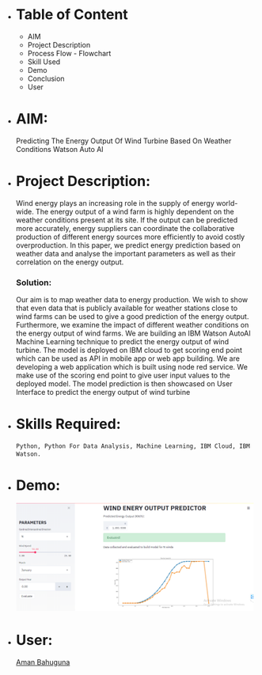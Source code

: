* # Table of Content
    * AIM
    * Project Description 
    * Process Flow - Flowchart
    * Skill Used
    * Demo
    * Conclusion
    * User

* # AIM:
    Predicting The Energy Output Of Wind Turbine Based On Weather Conditions Watson Auto AI
    
* # Project Description:
  Wind energy plays an increasing role in the supply of energy world-wide. The energy output of a wind farm is highly dependent on       the weather conditions present at its             site. If the output can be predicted more accurately, energy suppliers can           coordinate the collaborative production of different energy sources more efficiently to avoid           costly overproduction. In       this paper, we predict energy prediction based on weather data and analyse the important parameters as well as their correlation       on the energy output.
    ### Solution:
     Our aim is to map weather data to energy production. We wish to show that even data that is publicly available for weather              stations close to wind farms can be used to give a       good prediction of the energy output. Furthermore, we examine the impact      of different weather conditions on the energy output of wind farms. We are building an IBM Watson         AutoAI Machine Learning      technique to predict the energy output of wind turbine. The model is deployed on IBM cloud to get scoring end point which can be        used as API in mobile     app or web app building. We are developing a web application which is built using node red service. We        make use of the scoring end point to give user input values to the           deployed model. The model prediction is then              showcased on User Interface to predict the energy output of wind turbine
    
* # Skills Required:
      Python, Python For Data Analysis, Machine Learning, IBM Cloud, IBM Watson.
      
* # Demo:
    ![Demo_Wind_Prediction](Demo_Wind_Prediction.png)
    
* # User:
    [Aman Bahuguna](https://github.com/amanbh123)

      
